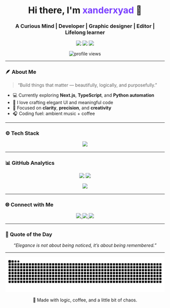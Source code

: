 <!-- 💜 Adaptive GitHub Profile by xanderxyad -->

<h1 align="center">Hi there, I'm <span style="color:#7A3FFF;">xanderxyad</span> 👋</h1>
<h3 align="center">A Curious Mind | Developer | Graphic designer | Editor | Lifelong learner</h3>

<!-- Adaptive Glow Badges -->
<p align="center">
  <picture>
    <source media="(prefers-color-scheme: dark)" srcset="https://img.shields.io/badge/Focus-Creativity-9B59B6?style=for-the-badge&logo=visualstudiocode&logoColor=white">
    <img src="https://img.shields.io/badge/Focus-Creativity-7A3FFF?style=for-the-badge&logo=visualstudiocode&logoColor=white">
  </picture>
  <picture>
    <source media="(prefers-color-scheme: dark)" srcset="https://img.shields.io/badge/Energy-Purple%20Glow-9B59B6?style=for-the-badge">
    <img src="https://img.shields.io/badge/Energy-Deep%20Purple-7A3FFF?style=for-the-badge">
  </picture>
  <picture>
    <source media="(prefers-color-scheme: dark)" srcset="https://img.shields.io/badge/Status-Always%20Learning-B57EDC?style=for-the-badge">
    <img src="https://img.shields.io/badge/Status-Always%20Learning-9932CC?style=for-the-badge">
  </picture>
</p>

<p align="center">
  <img src="https://komarev.com/ghpvc/?username=xanderxyad&label=Profile%20views&color=7A3FFF&style=flat-square" alt="profile views" />
</p>

---

### 🪶 About Me
> “Build things that matter — beautifully, logically, and purposefully.”

- 💻 Currently exploring **Next.js**, **TypeScript**, and **Python automation**
- 🌌 I love crafting elegant UI and meaningful code  
- 🧩 Focused on **clarity**, **precision**, and **creativity**
- 🎧 Coding fuel: ambient music + coffee

---

### ⚙️ Tech Stack
<p align="center">
  <img src="https://skillicons.dev/icons?i=html,css,js,ts,react,nextjs,python,git,github,vscode,figma,ae,ps,ai,blender&theme=light" />
</p>

---

### 📊 GitHub Analytics
<p align="center">
  <picture>
    <source 
      srcset="https://github-readme-stats.vercel.app/api?username=xanderxyad&show_icons=true&theme=midnight-purple&hide_border=true" 
      media="(prefers-color-scheme: dark)" />
    <img 
      src="https://github-readme-stats.vercel.app/api?username=xanderxyad&show_icons=true&theme=default&hide_border=true" 
      width="49%" />
  </picture>

  <picture>
    <source 
      srcset="https://github-readme-streak-stats.herokuapp.com/?user=xanderxyad&theme=midnight-purple&hide_border=true"
      media="(prefers-color-scheme: dark)" />
    <img 
      src="https://github-readme-streak-stats.herokuapp.com/?user=xanderxyad&theme=default&hide_border=true"
      width="49%" />
  </picture>
</p>

<p align="center">
  <picture>
    <source 
      srcset="https://github-readme-stats.vercel.app/api/top-langs/?username=xanderxyad&layout=compact&theme=midnight-purple&hide_border=true"
      media="(prefers-color-scheme: dark)" />
    <img 
      src="https://github-readme-stats.vercel.app/api/top-langs/?username=xanderxyad&layout=compact&theme=default&hide_border=true"
      width="49%" />
  </picture>
</p>

---

### 🌐 Connect with Me
<p align="center">
  <a href="https://discord.com/users/1410341554899386408" target="_blank">
    <img src="https://skillicons.dev/icons?i=discord" height="40" />
  </a>
  <a href="https://www.instagram.com/irxyd.mp4" target="_blank">
    <img src="https://skillicons.dev/icons?i=instagram" height="40" />
  </a>
  <a href="https://mail.google.com/mail/u/0/?view=cm&tf=1&fs=1&to=xanderxyad@gmail.com" target="_blank">
    <img src="https://skillicons.dev/icons?i=gmail" height="40" />
  </a>
</p>

---

### 🧠 Quote of the Day
<p align="center">
  <i>“Elegance is not about being noticed, it’s about being remembered.”</i>
</p>

---

<p align="center">
  <picture>
    <source media="(prefers-color-scheme: dark)" srcset="https://raw.githubusercontent.com/xanderxyad/xanderxyad/output/snake.svg" />
    <img src="https://raw.githubusercontent.com/xanderxyad/xanderxyad/output/snake.svg" alt="purple glow snake animation" />
  </picture>
</p>

<p align="center">
  💜 Made with logic, coffee, and a little bit of chaos.
</p>
